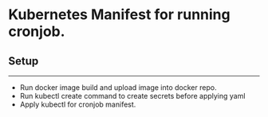 # Kubernetes Manifest for running cronjob.

## Setup
----------
- Run docker image build and upload image into docker repo.
- Run kubectl create command to create secrets before applying yaml
- Apply kubectl for cronjob manifest. 
